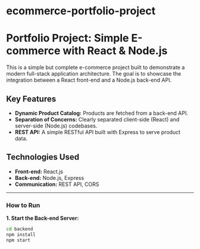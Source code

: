 # ecommerce-portfolio-project

# Portfolio Project: Simple E-commerce with React & Node.js

This is a simple but complete e-commerce project built to demonstrate a modern full-stack application architecture. The goal is to showcase the integration between a React front-end and a Node.js back-end API.

## Key Features

-   **Dynamic Product Catalog:** Products are fetched from a back-end API.
-   **Separation of Concerns:** Clearly separated client-side (React) and server-side (Node.js) codebases.
-   **REST API:** A simple RESTful API built with Express to serve product data.

## Technologies Used

-   **Front-end:** React.js
-   **Back-end:** Node.js, Express
-   **Communication:** REST API, CORS

---

### How to Run

**1. Start the Back-end Server:**
```bash
cd backend
npm install
npm start
